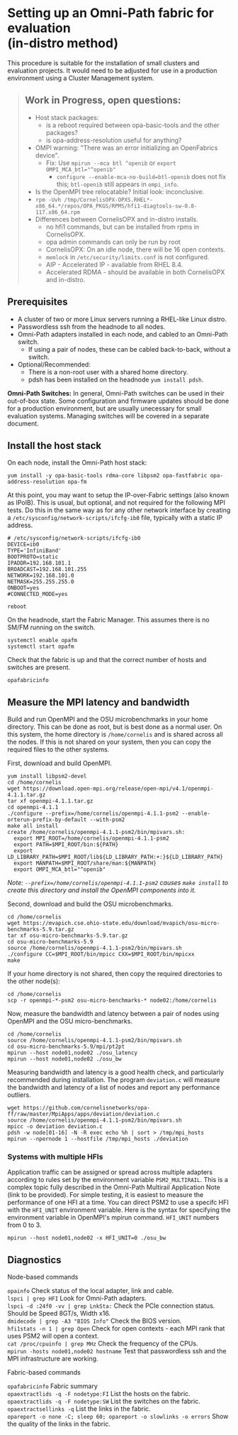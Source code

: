 # Setting up an Omni-Path fabric for evaluation<br>(in-distro method)
This procedure is suitable for the installation of small clusters and evaluation projects. It would need to be adjusted for use in a production environment using a Cluster Management system.


> ## Work in Progress, open questions:
> - Host stack packages:
>   - is a reboot required between opa-basic-tools and the other packages?
>   - is opa-address-resolution useful for anything?
> - OMPI warning: "There was an error initializing an OpenFabrics device".
>   - Fix: Use ```mpirun --mca btl ^openib``` or ```export OMPI_MCA_btl="^openib"```
>     -  ```configure --enable-mca-no-build=btl-openib``` does not fix this; ```btl-openib``` still appears in ```ompi_info```.
> - Is the OpenMPI tree relocatable? Initial look: inconclusive.
> - ```rpm -Uvh /tmp/CornelisOPX-OPXS.RHEL*-x86_64.*/repos/OPA_PKGS/RPMS/hfi1-diagtools-sw-0.8-117.x86_64.rpm```
> - Differences between CornelisOPX and in-distro installs.
>   - no hfi1 commands, but can be installed from rpms in CornelisOPX.
>   - opa admin commands can only be run by root
>   - CornelisOPX: On an idle node, there will be 16 open contexts.
>   - ```memlock``` in ```/etc/security/limits.conf``` is not configured.
>   - AIP - Accelerated IP - available from RHEL 8.4.
>   - Accelerated RDMA - should be available in both CornelisOPX and in-distro.


## Prerequisites
- A cluster of two or more Linux servers running a RHEL-like Linux distro.
- Passwordless ssh from the headnode to all nodes.
- Omni-Path adapters installed in each node, and cabled to an Omni-Path switch.
  - If using a pair of nodes, these can be cabled back-to-back, without a switch.
- Optional/Recommended:
  - There is a non-root user with a shared home directory.
  - pdsh has been installed on the headnode ```yum install pdsh```.

**Omni-Path Switches:** In general, Omni-Path switches can be used in their out-of-box state. Some configuration and firmware updates should be done for a production environment, but are usually unecessary for small evaluation systems. Managing switches will be covered in a separate document.

## Install the host stack
On each node, install the Omni-Path host stack:
```
yum install -y opa-basic-tools rdma-core libpsm2 opa-fastfabric opa-address-resolution opa-fm
```
At this point, you may want to setup the IP-over-Fabric settings (also known as IPoIB). This is usual, but optional, and not required for the following MPI tests. Do this in the same way as for any other network interface by creating a ```/etc/sysconfig/network-scripts/ifcfg-ib0``` file, typically with a static IP address.
```
# /etc/sysconfig/network-scripts/ifcfg-ib0
DEVICE=ib0
TYPE='InfiniBand'
BOOTPROTO=static
IPADDR=192.168.101.1
BROADCAST=192.168.101.255
NETWORK=192.168.101.0
NETMASK=255.255.255.0
ONBOOT=yes
#CONNECTED_MODE=yes
```
```
reboot
```
On the headnode, start the Fabric Manager. This assumes there is no SM/FM running on the switch.
```
systemctl enable opafm
systemctl start opafm
```
Check that the fabric is up and that the correct number of hosts and switches are present.
```
opafabricinfo
```

## Measure the MPI latency and bandwidth
Build and run OpenMPI and the OSU microbenchmarks in your home directory. This can be done as root, but is best done as a normal user. On this system, the home directory is ```/home/cornelis``` and is shared across all the nodes. If this is not shared on your system, then you can copy the required files to the other systems.

First, download and build OpenMPI.
```
yum install libpsm2-devel
cd /home/cornelis
wget https://download.open-mpi.org/release/open-mpi/v4.1/openmpi-4.1.1.tar.gz
tar xf openmpi-4.1.1.tar.gz
cd openmpi-4.1.1
./configure --prefix=/home/cornelis/openmpi-4.1.1-psm2 --enable-orterun-prefix-by-default --with-psm2
make all install
create /home/cornelis/openmpi-4.1.1-psm2/bin/mpivars.sh:
  export MPI_ROOT=/home/cornelis/openmpi-4.1.1-psm2
  export PATH=$MPI_ROOT/bin:${PATH}
  export LD_LIBRARY_PATH=$MPI_ROOT/lib${LD_LIBRARY_PATH:+:}${LD_LIBRARY_PATH}
  export MANPATH=$MPI_ROOT/share/man:${MANPATH}
  export OMPI_MCA_btl="^openib"
```
*Note: ```--prefix=/home/cornelis/openmpi-4.1.1-psm2``` causes ```make install``` to create this directory and install the OpenMPI components into it.*

Second, download and build the OSU microbenchmarks.
```
cd /home/cornelis
wget https://mvapich.cse.ohio-state.edu/download/mvapich/osu-micro-benchmarks-5.9.tar.gz
tar xf osu-micro-benchmarks-5.9.tar.gz
cd osu-micro-benchmarks-5.9
source /home/cornelis/openmpi-4.1.1-psm2/bin/mpivars.sh
./configure CC=$MPI_ROOT/bin/mpicc CXX=$MPI_ROOT/bin/mpicxx
make
```
If your home directory is not shared, then copy the required directories to the other node(s):
```
cd /home/cornelis
scp -r openmpi-*-psm2 osu-micro-benchmarks-* node02:/home/cornelis
```
Now, measure the bandwidth and latency between a pair of nodes using OpenMPI and the OSU micro-benchmarks.
```
cd /home/cornelis
source /home/cornelis/openmpi-4.1.1-psm2/bin/mpivars.sh
cd osu-micro-benchmarks-5.9/mpi/pt2pt
mpirun --host node01,node02 ./osu_latency
mpirun --host node01,node02 ./osu_bw
```
Measuring bandwidth and latency is a good health check, and particularly recommended during installation.
The program ```deviation.c``` will measure the bandwidth and latency of a list of nodes and report any performance outliers.
```
wget https://github.com/cornelisnetworks/opa-ff/raw/master/MpiApps/apps/deviation/deviation.c
source /home/cornelis/openmpi-4.1.1-psm2/bin/mpivars.sh
mpicc -o deviation deviation.c
pdsh -w node[01-16] -N -R exec echo %h | sort > /tmp/mpi_hosts
mpirun --npernode 1 --hostfile /tmp/mpi_hosts ./deviation
```


### Systems with multiple HFIs
Application traffic can be assigned or spread across multiple adapters according to rules set by the environment variable ```PSM2_MULTIRAIL```.
This is a complex topic fully described in the Omni-Path Multirail Application Note (link to be provided).
For simple testing, it is easiest to measure the performance of one HFI at a time. You can direct PSM2 to use a specifc HFI with the ```HFI_UNIT``` environment variable. Here is the syntax for specifying the environment variable in OpenMPI's mpirun command. ```HFI_UNIT``` numbers from 0 to 3.
```
mpirun --host node01,node02 -x HFI_UNIT=0 ./osu_bw
```

## Diagnostics
Node-based commands

```opainfo``` Check status of the local adapter, link and cable.<br>
```lspci | grep HFI``` Look for Omni-Path adapters.<br>
```lspci -d :24f0 -vv | grep LnkSta:``` Check the PCIe connection status. Should be Speed 8GT/s, Width x16.<br>
```dmidecode | grep -A3 "BIOS Info"``` Check the BIOS version.<br>
```hfi1stats -n 1 | grep Open``` Check for open contexts - each MPI rank that uses PSM2 will open a context.<br>
```cat /proc/cpuinfo | grep MHz``` Check the frequency of the CPUs.<br>
```mpirun -hosts node01,node02 hostname``` Test that passwordless ssh and the MPI infrastructure are working.<br>

Fabric-based commands

```opafabricinfo``` Fabric summary<br>
```opaextractlids -q -F nodetype:FI``` List the hosts on the fabric.<br>
```opaextractlids -q -F nodetype:SW``` List the switches on the fabric.<br>
```opaextractsellinks -q``` List the links in the fabric.<br>
```opareport -o none -C; sleep 60; opareport -o slowlinks -o errors``` Show the quality of the links in the fabric.<br>
